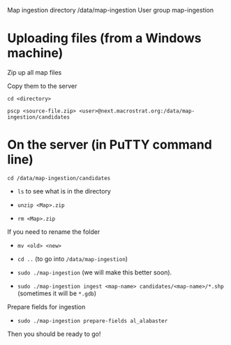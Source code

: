 Map ingestion directory /data/map-ingestion
User group map-ingestion

# Uploading files (from a Windows machine)

Zip up all map files

Copy them to the server

```cd <directory>```

```pscp <source-file.zip> <user>@next.macrostrat.org:/data/map-ingestion/candidates```

# On the server (in PuTTY command line)

```cd /data/map-ingestion/candidates```

- `ls` to see what is in the directory

- `unzip <Map>.zip`
- `rm <Map>.zip`

If you need to rename the folder
- `mv <old> <new>`

- `cd ..` (to go into `/data/map-ingestion`)

- `sudo ./map-ingestion` (we will make this better soon).

- `sudo ./map-ingestion ingest <map-name> candidates/<map-name>/*.shp` (sometimes it will be `*.gdb`)

Prepare fields for ingestion

- `sudo ./map-ingestion prepare-fields al_alabaster`

 Then you should be ready to go!